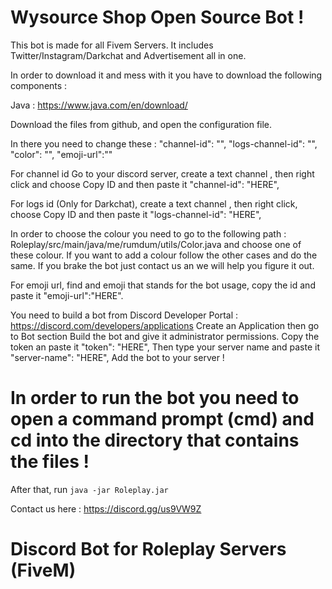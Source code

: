 # Wysource Shop Open Source Bot !

This bot is made for all Fivem Servers. It includes Twitter/Instagram/Darkchat and Advertisement all in one.

In order to download it and mess with it you have to download the following components :

Java : https://www.java.com/en/download/

Download the files from github, and open the configuration file.

In there you need to change these :
      "channel-id": "",
      "logs-channel-id": "",
      "color": "",
      "emoji-url":""

For channel id Go to your discord server, create a text channel , then right click and choose Copy ID and then paste it "channel-id": "HERE",

For logs id (Only for Darkchat), create a text channel , then right click, choose Copy ID and then paste it "logs-channel-id": "HERE",

In order to choose the colour you need to go to the following path : Roleplay/src/main/java/me/rumdum/utils/Color.java and choose one of these colour. If you want to add a colour 
follow the other cases and do the same. If you brake the bot just contact us an we will help you figure it out.

For emoji url, find and emoji that stands for the bot usage, copy the id and paste it "emoji-url":"HERE".

You need to build a bot from Discord Developer Portal : https://discord.com/developers/applications
Create an Application then go to Bot section Build the bot and give it administrator permissions. Copy the token an paste it "token": "HERE",
Then type your server name and paste it "server-name": "HERE",
Add the bot to your server !

# In order to run the bot you need to open a command prompt (cmd) and cd into the directory that contains the files ! 
After that, run `java -jar Roleplay.jar`


Contact us here : https://discord.gg/us9VW9Z


# Discord Bot for Roleplay Servers (FiveM)
